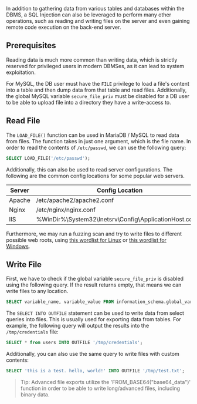 In addition to gathering data from various tables and databases within the DBMS, a SQL Injection can also be leveraged to perform many other operations, such as reading and writing files on the server and even gaining remote code execution on the back-end server.
## Prerequisites
Reading data is much more common than writing data, which is strictly reserved for privileged users in modern DBMSes, as it can lead to system exploitation.

For MySQL, the DB user must have the `FILE` privilege to load a file's content into a table and then dump data from that table and read files. Additionally, the global MySQL variable `secure_file_priv` must be disabled for a DB user to be able to upload file into a directory they have a write-access to.
## Read File
The `LOAD_FILE()` function can be used in MariaDB / MySQL to read data from files. The function takes in just one argument, which is the file name. In order to read the contents of `/etc/passwd`, we can use the following query:
```sql
SELECT LOAD_FILE('/etc/passwd');
```

Additionally, this can also be used to read server configurations. The following are the common config locations for some popular web servers.

| Server | Config Location                                         |
| ------ | ------------------------------------------------------- |
| Apache | /etc/apache2/apache2.conf                               |
| Nginx  | /etc/nginx/nginx.conf                                   |
| IIS    | %WinDir%\System32\Inetsrv\Config\ApplicationHost.config |
Furthermore, we may run a fuzzing scan and try to write files to different possible web roots, using [this wordlist for Linux](https://github.com/danielmiessler/SecLists/blob/master/Discovery/Web-Content/default-web-root-directory-linux.txt) or [this wordlist for Windows](https://github.com/danielmiessler/SecLists/blob/master/Discovery/Web-Content/default-web-root-directory-windows.txt).
## Write File
First, we have to check if the global variable `secure_file_priv` is disabled using the following query. If the result returns empty, that means we can write files to any location.
```sql
SELECT variable_name, variable_value FROM information_schema.global_variables where variable_name="secure_file_priv";
```

The `SELECT INTO OUTFILE` statement can be used to write data from select queries into files. This is usually used for exporting data from tables. For example, the following query will output the results into the `/tmp/credentials` file:
```sql
SELECT * from users INTO OUTFILE '/tmp/credentials';
```
Additionally, you can also use the same query to write files with custom contents:
```sql
SELECT 'this is a test. hello, world!' INTO OUTFILE '/tmp/test.txt';
```
> Tip: Advanced file exports utilize the 'FROM_BASE64("base64_data")' function in order to be able to write long/advanced files, including binary data.
